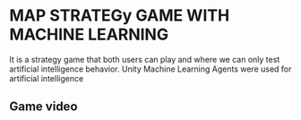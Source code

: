 # MAP STRATEGy GAME WITH MACHINE LEARNING
It is a strategy game that both users can play and where we can only test artificial intelligence behavior. Unity Machine Learning Agents were used for artificial intelligence

## Game video
